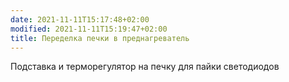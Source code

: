```yaml
---
date: 2021-11-11T15:17:48+02:00
modified: 2021-11-11T15:19:47+02:00
title: Переделка печки в преднагреватель
---
```


Подставка и терморегулятор на печку для пайки светодиодов
